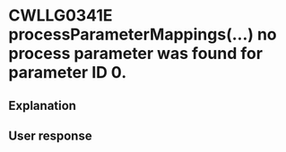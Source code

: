 # CWLLG0341E processParameterMappings(...) no process parameter was found for parameter ID 0.

## Explanation

## User response